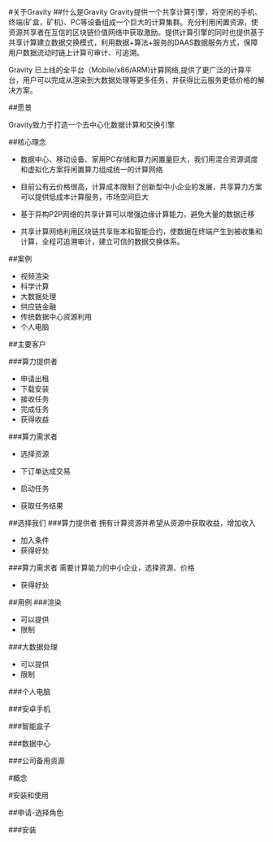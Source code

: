 #关于Gravity
##什么是Gravity
Gravity提供一个共享计算引擎，将空闲的手机、终端(矿盒，矿机)、PC等设备组成一个巨大的计算集群。充分利用闲置资源，使资源共享者在互信的区块链价值网络中获取激励。提供计算引擎的同时也提供基于共享计算建立数据交换模式，利用数据+算法+服务的DAAS数据服务方式，保障用户数据流动时链上计算可审计、可追溯。

Gravity 已上线的全平台（Mobile/x86/ARM)计算网络,提供了更广泛的计算平台，用户可以完成从渲染到大数据处理等更多任务，并获得比云服务更低价格的解决方案。


##愿景

Gravity致力于打造一个去中心化数据计算和交换引擎


##核心理念

- 数据中心、移动设备、家用PC存储和算力闲置量巨大，我们用混合资源调度和虚拟化方案将闲置算力组成统一的计算网络


- 目前公有云价格很高，计算成本限制了创新型中小企业的发展，共享算力方案可以提供低成本计算服务，市场空间巨大


- 基于异构P2P网络的共享计算可以增强边缘计算能力，避免大量的数据迁移

- 共享计算网络利用区块链共享账本和智能合约，使数据在终端产生到被收集和计算，全程可追溯审计，建立可信的数据交换体系。

##案例
- 视频渲染
- 科学计算
- 大数据处理
- 供应链金融
- 传统数据中心资源利用
- 个人电脑


##主要客户

###算力提供者

- 申请出租
- 下载安装
- 接收任务
- 完成任务
- 获得收益

###算力需求者

- 选择资源

- 下订单达成交易

- 启动任务

- 获取任务结果

##选择我们
###算力提供者
拥有计算资源并希望从资源中获取收益，增加收入

- 加入条件
- 获得好处


###算力需求者
需要计算能力的中小企业，选择资源、价格

- 获得好处

##用例
###渲染
- 可以提供
- 限制

###大数据处理
- 可以提供
- 限制

###个人电脑

###安卓手机

###智能盒子

###数据中心

###公司备用资源

#概念

#安装和使用

##申请-选择角色

###安装
